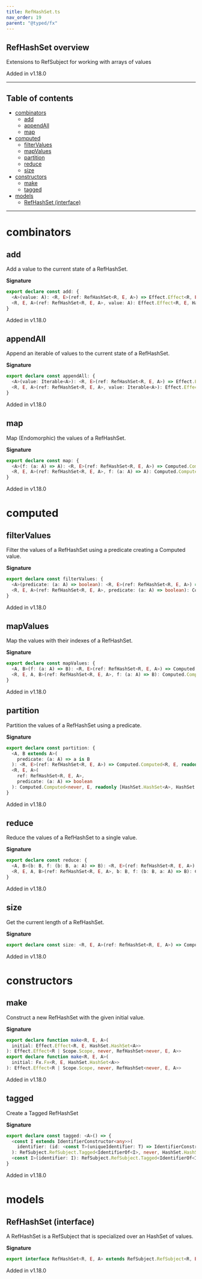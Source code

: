 ```yaml
---
title: RefHashSet.ts
nav_order: 19
parent: "@typed/fx"
---
```


## RefHashSet overview

Extensions to RefSubject for working with arrays of values

Added in v1.18.0

---

<h2 class="text-delta">Table of contents</h2>

- [combinators](#combinators)
  - [add](#add)
  - [appendAll](#appendall)
  - [map](#map)
- [computed](#computed)
  - [filterValues](#filtervalues)
  - [mapValues](#mapvalues)
  - [partition](#partition)
  - [reduce](#reduce)
  - [size](#size)
- [constructors](#constructors)
  - [make](#make)
  - [tagged](#tagged)
- [models](#models)
  - [RefHashSet (interface)](#refhashset-interface)

---

# combinators

## add

Add a value to the current state of a RefHashSet.

**Signature**

```ts
export declare const add: {
  <A>(value: A): <R, E>(ref: RefHashSet<R, E, A>) => Effect.Effect<R, E, HashSet.HashSet<A>>
  <R, E, A>(ref: RefHashSet<R, E, A>, value: A): Effect.Effect<R, E, HashSet.HashSet<A>>
}
```

Added in v1.18.0

## appendAll

Append an iterable of values to the current state of a RefHashSet.

**Signature**

```ts
export declare const appendAll: {
  <A>(value: Iterable<A>): <R, E>(ref: RefHashSet<R, E, A>) => Effect.Effect<R, E, HashSet.HashSet<A>>
  <R, E, A>(ref: RefHashSet<R, E, A>, value: Iterable<A>): Effect.Effect<R, E, HashSet.HashSet<A>>
}
```

Added in v1.18.0

## map

Map (Endomorphic) the values of a RefHashSet.

**Signature**

```ts
export declare const map: {
  <A>(f: (a: A) => A): <R, E>(ref: RefHashSet<R, E, A>) => Computed.Computed<R, E, HashSet.HashSet<A>>
  <R, E, A>(ref: RefHashSet<R, E, A>, f: (a: A) => A): Computed.Computed<R, E, HashSet.HashSet<A>>
}
```

Added in v1.18.0

# computed

## filterValues

Filter the values of a RefHashSet using a predicate creating a Computed value.

**Signature**

```ts
export declare const filterValues: {
  <A>(predicate: (a: A) => boolean): <R, E>(ref: RefHashSet<R, E, A>) => Computed.Computed<R, E, HashSet.HashSet<A>>
  <R, E, A>(ref: RefHashSet<R, E, A>, predicate: (a: A) => boolean): Computed.Computed<R, E, HashSet.HashSet<A>>
}
```

Added in v1.18.0

## mapValues

Map the values with their indexes of a RefHashSet.

**Signature**

```ts
export declare const mapValues: {
  <A, B>(f: (a: A) => B): <R, E>(ref: RefHashSet<R, E, A>) => Computed.Computed<R, E, readonly B[]>
  <R, E, A, B>(ref: RefHashSet<R, E, A>, f: (a: A) => B): Computed.Computed<R, E, readonly B[]>
}
```

Added in v1.18.0

## partition

Partition the values of a RefHashSet using a predicate.

**Signature**

```ts
export declare const partition: {
  <A, B extends A>(
    predicate: (a: A) => a is B
  ): <R, E>(ref: RefHashSet<R, E, A>) => Computed.Computed<R, E, readonly [readonly B[], HashSet.HashSet<A>]>
  <R, E, A>(
    ref: RefHashSet<R, E, A>,
    predicate: (a: A) => boolean
  ): Computed.Computed<never, E, readonly [HashSet.HashSet<A>, HashSet.HashSet<A>]>
}
```

Added in v1.18.0

## reduce

Reduce the values of a RefHashSet to a single value.

**Signature**

```ts
export declare const reduce: {
  <A, B>(b: B, f: (b: B, a: A) => B): <R, E>(ref: RefHashSet<R, E, A>) => Computed.Computed<R, E, B>
  <R, E, A, B>(ref: RefHashSet<R, E, A>, b: B, f: (b: B, a: A) => B): Computed.Computed<R, E, B>
}
```

Added in v1.18.0

## size

Get the current length of a RefHashSet.

**Signature**

```ts
export declare const size: <R, E, A>(ref: RefHashSet<R, E, A>) => Computed.Computed<R, E, number>
```

Added in v1.18.0

# constructors

## make

Construct a new RefHashSet with the given initial value.

**Signature**

```ts
export declare function make<R, E, A>(
  initial: Effect.Effect<R, E, HashSet.HashSet<A>>
): Effect.Effect<R | Scope.Scope, never, RefHashSet<never, E, A>>
export declare function make<R, E, A>(
  initial: Fx.Fx<R, E, HashSet.HashSet<A>>
): Effect.Effect<R | Scope.Scope, never, RefHashSet<never, E, A>>
```

Added in v1.18.0

## tagged

Create a Tagged RefHashSet

**Signature**

```ts
export declare const tagged: <A>() => {
  <const I extends IdentifierConstructor<any>>(
    identifier: (id: <const T>(uniqueIdentifier: T) => IdentifierConstructor<T>) => I
  ): RefSubject.RefSubject.Tagged<IdentifierOf<I>, never, HashSet.HashSet<A>>
  <const I>(identifier: I): RefSubject.RefSubject.Tagged<IdentifierOf<I>, never, HashSet.HashSet<A>>
}
```

Added in v1.18.0

# models

## RefHashSet (interface)

A RefHashSet is a RefSubject that is specialized over an HashSet of values.

**Signature**

```ts
export interface RefHashSet<R, E, A> extends RefSubject.RefSubject<R, E, HashSet.HashSet<A>> {}
```

Added in v1.18.0
